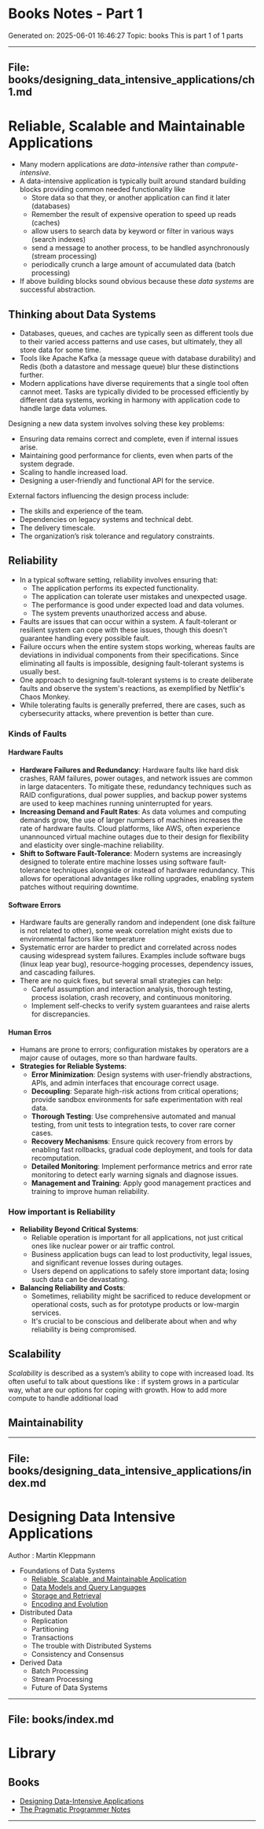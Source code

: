 # Books Notes - Part 1
Generated on: 2025-06-01 16:46:27
Topic: books
This is part 1 of 1 parts

---

## File: books/designing_data_intensive_applications/ch1.md

# Reliable, Scalable and Maintainable Applications

- Many modern applications are *data-intensive* rather than *compute-intensive*.
- A data-intensive application is typically built around standard building blocks providing common needed functionality like
  - Store data so that they, or another application can find it later (databases)
  - Remember the result of expensive operation to speed up reads (caches)
  - allow users to search data by keyword or filter in various ways (search indexes)
  - send a message to another process, to be handled asynchronously (stream processing)
  - periodically crunch a large amount of accumulated data (batch processing)
- If above building blocks sound obvious because these *data systems* are successful abstraction.

## Thinking about Data Systems

- Databases, queues, and caches are typically seen as different tools due to their varied access patterns and use cases, but ultimately, they all store data for some time.
- Tools like Apache Kafka (a message queue with database durability) and Redis (both a datastore and message queue) blur these distinctions further.
- Modern applications have diverse requirements that a single tool often cannot meet. Tasks are typically divided to be processed efficiently by different data systems, working in harmony with application code to handle large data volumes.

Designing a new data system involves solving these key problems:

- Ensuring data remains correct and complete, even if internal issues arise.
- Maintaining good performance for clients, even when parts of the system degrade.
- Scaling to handle increased load.
- Designing a user-friendly and functional API for the service.

External factors influencing the design process include:

- The skills and experience of the team.
- Dependencies on legacy systems and technical debt.
- The delivery timescale.
- The organization’s risk tolerance and regulatory constraints.

## Reliability

- In a typical software setting, reliability involves ensuring that:
  - The application performs its expected functionality.
  - The application can tolerate user mistakes and unexpected usage.
  - The performance is good under expected load and data volumes.
  - The system prevents unauthorized access and abuse.
- Faults are issues that can occur within a system. A fault-tolerant or resilient system can cope with these issues, though this doesn't guarantee handling every possible fault.
- Failure occurs when the entire system stops working, whereas faults are deviations in individual components from their specifications. Since eliminating all faults is impossible, designing fault-tolerant systems is usually best.
- One approach to designing fault-tolerant systems is to create deliberate faults and observe the system's reactions, as exemplified by Netflix's Chaos Monkey.
- While tolerating faults is generally preferred, there are cases, such as cybersecurity attacks, where prevention is better than cure.

### Kinds of Faults

#### Hardware Faults

- **Hardware Failures and Redundancy**: Hardware faults like hard disk crashes, RAM failures, power outages, and network issues are common in large datacenters. To mitigate these, redundancy techniques such as RAID configurations, dual power supplies, and backup power systems are used to keep machines running uninterrupted for years.
- **Increasing Demand and Fault Rates**: As data volumes and computing demands grow, the use of larger numbers of machines increases the rate of hardware faults. Cloud platforms, like AWS, often experience unannounced virtual machine outages due to their design for flexibility and elasticity over single-machine reliability.
- **Shift to Software Fault-Tolerance**: Modern systems are increasingly designed to tolerate entire machine losses using software fault-tolerance techniques alongside or instead of hardware redundancy. This allows for operational advantages like rolling upgrades, enabling system patches without requiring downtime.

#### Software Errors

- Hardware faults are generally random and independent (one disk failture is not related to other), some weak correlation might exists due to environmental factors like temperature
- Systematic error are harder to predict and correlated across nodes causing widespread system failures. Examples include software bugs (linux leap year bug), resource-hogging processes, dependency issues, and cascading failures.
- There are no quick fixes, but several small strategies can help:
  - Careful assumption and interaction analysis, thorough testing, process isolation, crash recovery, and continuous monitoring.
  - Implement self-checks to verify system guarantees and raise alerts for discrepancies.

#### Human Erros

- Humans are prone to errors; configuration mistakes by operators are a major cause of outages, more so than hardware faults.
- **Strategies for Reliable Systems**:
  - **Error Minimization**: Design systems with user-friendly abstractions, APIs, and admin interfaces that encourage correct usage.
  - **Decoupling**: Separate high-risk actions from critical operations; provide sandbox environments for safe experimentation with real data.
  - **Thorough Testing**: Use comprehensive automated and manual testing, from unit tests to integration tests, to cover rare corner cases.
  - **Recovery Mechanisms**: Ensure quick recovery from errors by enabling fast rollbacks, gradual code deployment, and tools for data recomputation.
  - **Detailed Monitoring**: Implement performance metrics and error rate monitoring to detect early warning signals and diagnose issues.
  - **Management and Training**: Apply good management practices and training to improve human reliability.

### How important is Reliability

- **Reliability Beyond Critical Systems**:
  - Reliable operation is important for all applications, not just critical ones like nuclear power or air traffic control.
  - Business application bugs can lead to lost productivity, legal issues, and significant revenue losses during outages.
  - Users depend on applications to safely store important data; losing such data can be devastating.
- **Balancing Reliability and Costs**:
  - Sometimes, reliability might be sacrificed to reduce development or operational costs, such as for prototype products or low-margin services.
  - It's crucial to be conscious and deliberate about when and why reliability is being compromised.

## Scalability

*Scalability* is described as a system’s ability to cope with increased load. Its often useful to talk about questions like : if system grows in a particular way, what are our options for coping with growth. How to add more compute to handle additional load

## Maintainability

---

## File: books/designing_data_intensive_applications/index.md

# Designing Data Intensive Applications

Author : Martin Kleppmann

- Foundations of Data Systems
  - [Reliable, Scalable, and Maintainable Application](ch1.md)
  - [Data Models and Query Languages](ch2.md)
  - [Storage and Retrieval](ch3.md)
  - [Encoding and Evolution](ch4.md)
- Distributed Data
  - Replication
  - Partitioning
  - Transactions
  - The trouble with Distributed Systems
  - Consistency and Consensus
- Derived Data
  - Batch Processing
  - Stream Processing
  - Future of Data Systems

---

## File: books/index.md

# Library

## Books

- [Designing Data-Intensive Applications](designing_data_intensive_applications/index.md)
- [The Pragmatic Programmer Notes](https://media.minetest.in/the_pragmatic_programmer_notes.pdf)

---

